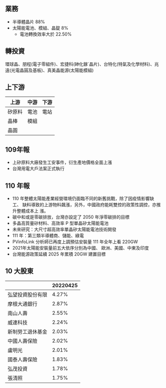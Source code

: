 ## 業務

- 半導體晶片 88%
- 太陽能電池、模組、晶錠 8%
	- 電池轉換效率大於 22.50%

## 轉投資
環球晶、朋程(電子零組件)、宏捷科(砷化鎵`晶片)、台特化(特氣及化學材料)、兆遠(光電晶圓及基板)、真美晶能源(太陽能模組)

## 上下游

|上游|中游|下游|
|--|--|--|
|矽原料|電池|電站|
|晶棒|模組||
|晶圓|||

## 109年報
* 上矽原料大廠發生工安事件，衍生產地價格全面上漲
* 台灣用電大戶法案正式執行

## 110 年報

- 110 年整體太陽能產業經營環境仍面臨不同的新舊挑戰，除了因疫情影響缺工、
  缺料導致的上游物料飆漲，另外，中國政府能耗雙控的政策性調控，亦推升整體成本上
  漲。
- 碳中和或是零碳排放，台灣亦設定了 2050 年淨零碳排的目標
- 多晶高質量矽材料、高效率 P 型單晶矽太陽能電池
- 未來研究：大尺寸超高效率單晶矽太陽能電池技術開發
- 111 年：第三類半導體商、儲能、綠電
- PVinfoLink 分析師已再度上調預估安裝量 111 年全年上看 220GW
- 2021年太陽能安裝量前五大依序分別為中國、 歐洲、美國、中東及印度
- 台灣能源政策延續 2025 年累積 20GW 建置目標

## 10 大股東

|                  | 20220425 |
| ---------------- | -------- |
| 弘望投資股份有限 | 4.27%    |
| 摩根大通銀行     | 2.87%    |
| 南山人壽         | 2.55%    |
| 威連科技         | 2.24%    |
| 新制勞工退休基金 | 2.03%    |
| 中國人壽保險     | 2.02%    |
| 盧明光           | 2.01%    |
| 國泰人壽保險     | 1.83%    |
| 弘茂投資         | 1.78%    |
| 張清照           | 1.75%    |
